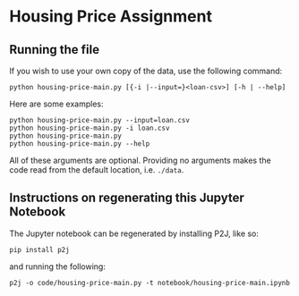 # Housing Price Assignment

## Running the file
If you wish to use your own copy of the data, use the following command:

``python housing-price-main.py [{-i |--input=}<loan-csv>] [-h | --help]``

Here are some examples:

```
python housing-price-main.py --input=loan.csv
python housing-price-main.py -i loan.csv
python housing-price-main.py
python housing-price-main.py --help
```

All of these arguments are optional. Providing no arguments makes the code read from the default location, i.e. ```./data```.

## Instructions on regenerating this Jupyter Notebook
The Jupyter notebook can be regenerated by installing P2J, like so:

``pip install p2j``

and running the following:

``p2j -o code/housing-price-main.py -t notebook/housing-price-main.ipynb``
